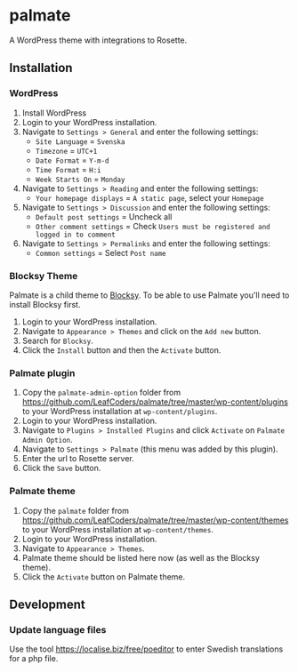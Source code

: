 # palmate

A WordPress theme with integrations to Rosette.


## Installation

### WordPress

1. Install WordPress
1. Login to your WordPress installation.
1. Navigate to `Settings > General` and enter the following settings:
   - `Site Language` = `Svenska`
   - `Timezone` = `UTC+1`
   - `Date Format` = `Y-m-d`
   - `Time Format` = `H:i`
   - `Week Starts On` = `Monday`
1. Navigate to `Settings > Reading` and enter the following settings:
   - `Your homepage displays` = `A static page`, select your `Homepage`
1. Navigate to `Settings > Discussion` and enter the following settings:
   - `Default post settings` = Uncheck all
   - `Other comment settings` = Check `Users must be registered and logged in to comment`
1. Navigate to `Settings > Permalinks` and enter the following settings:
   - `Common settings` = Select `Post name`


### Blocksy Theme

Palmate is a child theme to [Blocksy](https://creativethemes.com/blocksy).
To be able to use Palmate you'll need to install Blocksy first.

1. Login to your WordPress installation.
1. Navigate to `Appearance > Themes` and click on the `Add new` button.
1. Search for `Blocksy`.
1. Click the `Install` button and then the `Activate` button.


### Palmate plugin

1. Copy the `palmate-admin-option` folder from https://github.com/LeafCoders/palmate/tree/master/wp-content/plugins to your WordPress installation at `wp-content/plugins`.
1. Login to your WordPress installation.
1. Navigate to `Plugins > Installed Plugins` and click `Activate` on `Palmate Admin Option`.
1. Navigate to `Settings > Palmate` (this menu was added by this plugin).
1. Enter the url to Rosette server.
1. Click the `Save` button.


### Palmate theme

1. Copy the `palmate` folder from https://github.com/LeafCoders/palmate/tree/master/wp-content/themes to your WordPress installation at `wp-content/themes`.
1. Login to your WordPress installation.
1. Navigate to `Appearance > Themes`.
1. Palmate theme should be listed here now (as well as the Blocksy theme).
1. Click the `Activate` button on Palmate theme.


## Development

### Update language files

Use the tool https://localise.biz/free/poeditor to enter Swedish translations for a php file.
